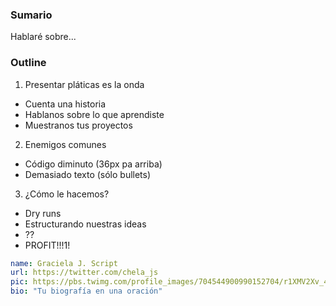 <!--
// Puedes borrar este comentario sin broncas

Presentar una plática en ChelaJS es bien fácil:

1. El **título** de este issue debe ser el título de tu charla,
2. Un breve sumario (par de oraciones) que describan de que se trata
3. El outline que seguirás,
4. Tu "adword", y opcionalmente
4. Cuándo te gustaría presentar

Si tienes dudas o te gustaría platicar antes de presentar:
  - Échale un ojo al wiki: https://github.com/javascriptmx/chelajs/wiki
  - Checa #chelajs en nuestro canal de slack: https://chat.javascriptmx.com
-->

### Sumario

Hablaré sobre...

### Outline

1. Presentar pláticas es la onda
  - Cuenta una historia
  - Hablanos sobre lo que aprendiste
  - Muestranos tus proyectos
2. Enemigos comunes
  - Código diminuto (36px pa arriba)
  - Demasiado texto (sólo bullets)
3. ¿Cómo le hacemos?
  - Dry runs
  - Estructurando nuestras ideas
  - ??
  - PROFIT!!!1!


```yaml
name: Graciela J. Script
url: https://twitter.com/chela_js
pic: https://pbs.twimg.com/profile_images/704544900990152704/r1XMV2Xv_400x400.jpg
bio: "Tu biografía en una oración"
```

